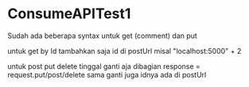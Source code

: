 # ConsumeAPITest1

Sudah ada beberapa syntax untuk get (comment) dan put

untuk get by Id tambahkan saja id di postUrl misal "localhost:5000" + 2

untuk post put delete tinggal ganti aja dibagian response = request.put/post/delete 
sama ganti juga idnya ada di postUrl
